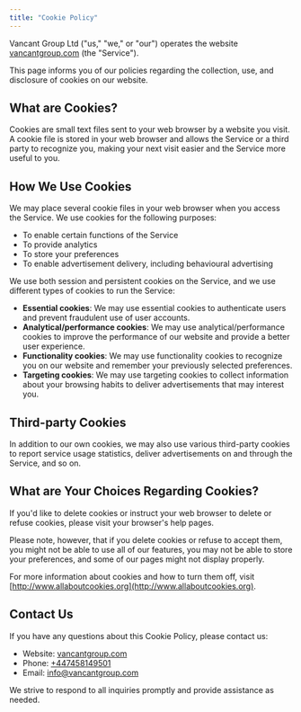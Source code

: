 ```yaml
---
title: "Cookie Policy"
---
```


Vancant Group Ltd ("us," "we," or "our") operates the website [vancantgroup.com](https://vancantgroup.com) (the "Service").

This page informs you of our policies regarding the collection, use, and disclosure of cookies on our website.

## What are Cookies?

Cookies are small text files sent to your web browser by a website you visit. A cookie file is stored in your web browser and allows the Service or a third party to recognize you, making your next visit easier and the Service more useful to you.

## How We Use Cookies

We may place several cookie files in your web browser when you access the Service. We use cookies for the following purposes:

- To enable certain functions of the Service
- To provide analytics
- To store your preferences
- To enable advertisement delivery, including behavioural advertising

We use both session and persistent cookies on the Service, and we use different types of cookies to run the Service:

- **Essential cookies**: We may use essential cookies to authenticate users and prevent fraudulent use of user accounts.
- **Analytical/performance cookies**: We may use analytical/performance cookies to improve the performance of our website and provide a better user experience.
- **Functionality cookies**: We may use functionality cookies to recognize you on our website and remember your previously selected preferences.
- **Targeting cookies**: We may use targeting cookies to collect information about your browsing habits to deliver advertisements that may interest you.

## Third-party Cookies

In addition to our own cookies, we may also use various third-party cookies to report service usage statistics, deliver advertisements on and through the Service, and so on.

## What are Your Choices Regarding Cookies?

If you'd like to delete cookies or instruct your web browser to delete or refuse cookies, please visit your browser's help pages.

Please note, however, that if you delete cookies or refuse to accept them, you might not be able to use all of our features, you may not be able to store your preferences, and some of our pages might not display properly.

For more information about cookies and how to turn them off, visit [http://www.allaboutcookies.org](http://www.allaboutcookies.org).

## Contact Us

If you have any questions about this Cookie Policy, please contact us:

- Website: [vancantgroup.com](http://vancantgroup.com)
- Phone: [+447458149501](tel:+447458149501)
- Email: [info@vancantgroup.com](mailto:info@vancantgroup.com)

We strive to respond to all inquiries promptly and provide assistance as needed.
